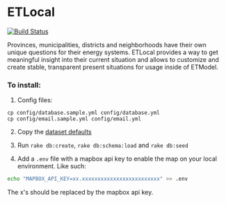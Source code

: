 # ETLocal

[![Build Status](https://travis-ci.org/quintel/etlocal.svg?branch=master)](https://travis-ci.org/quintel/etlocal)

Provinces, municipalities, districts and neighborhoods have their own unique
questions for their energy systems. ETLocal provides a way to get meaningful
insight into their current situation and allows to customize and create stable,
transparent present situations for usage inside of ETModel.

### To install:

1. Config files:

```
cp config/database.sample.yml config/database.yml
cp config/email.sample.yml config/email.yml
```

2. Copy the [dataset defaults](db/datasets/README.md)

3. Run `rake db:create`, `rake db:schema:load` and `rake db:seed`

4. Add a `.env` file with a mapbox api key to enable the map on your local environment. Like such:

```bash
echo "MAPBOX_API_KEY=xx.xxxxxxxxxxxxxxxxxxxxxxxxx" >> .env
```

The x's should be replaced by the mapbox api key.

